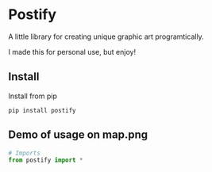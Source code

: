 # Postify

A little library for creating unique graphic art programtically.

I made this for personal use, but enjoy!

## Install

Install from pip
```
pip install postify
```

## Demo of usage on map.png

```python
# Imports
from postify import *
```
